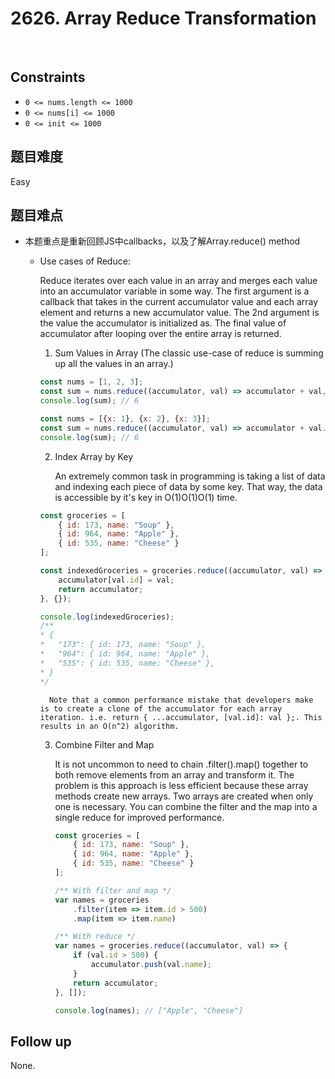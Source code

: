 # 2626. Array Reduce Transformation
</br>

## Constraints
- `0 <= nums.length <= 1000`
- `0 <= nums[i] <= 1000`
- `0 <= init <= 1000`

## 题目难度
Easy

## 题目难点
- 本题重点是重新回顾JS中callbacks，以及了解Array.reduce() method
    
    - Use cases of Reduce:

        Reduce iterates over each value in an array and merges each value into an accumulator variable in some way. The first argument is a callback that takes in the current accumulator value and each array element and returns a new accumulator value. The 2nd argument is the value the accumulator is initialized as. The final value of accumulator after looping over the entire array is returned.

        1. Sum Values in Array (The classic use-case of reduce is summing up all the values in an array.)

        ```javascript
        const nums = [1, 2, 3];
        const sum = nums.reduce((accumulator, val) => accumulator + val, 0);
        console.log(sum); // 6
        ```

        ```javascript
        const nums = [{x: 1}, {x: 2}, {x: 3}];
        const sum = nums.reduce((accumulator, val) => accumulator + val.x, 0);
        console.log(sum); // 6
        ```

        2. Index Array by Key

            An extremely common task in programming is taking a list of data and indexing each piece of data by some key. That way, the data is accessible by it's key in O(1)O(1)O(1) time.
        
        ```javascript
        const groceries = [
            { id: 173, name: "Soup" }, 
            { id: 964, name: "Apple" },
            { id: 535, name: "Cheese" }
        ];

        const indexedGroceries = groceries.reduce((accumulator, val) => {
            accumulator[val.id] = val;
            return accumulator;
        }, {});

        console.log(indexedGroceries);
        /**
        * {
        *   "173": { id: 173, name: "Soup" },
        *   "964": { id: 964, name: "Apple" },
        *   "535": { id: 535, name: "Cheese" },
        * }
        */
        ```

            Note that a common performance mistake that developers make is to create a clone of the accumulator for each array iteration. i.e. return { ...accumulator, [val.id]: val };. This results in an O(n^2) algorithm.

        3. Combine Filter and Map

            It is not uncommon to need to chain .filter().map() together to both remove elements from an array and transform it. The problem is this approach is less efficient because these array methods create new arrays. Two arrays are created when only one is necessary. You can combine the filter and the map into a single reduce for improved performance.

            ```javascript
            const groceries = [
                { id: 173, name: "Soup" }, 
                { id: 964, name: "Apple" },
                { id: 535, name: "Cheese" }
            ];

            /** With filter and map */
            var names = groceries
                .filter(item => item.id > 500)
                .map(item => item.name)

            /** With reduce */
            var names = groceries.reduce((accumulator, val) => {
                if (val.id > 500) {
                    accumulator.push(val.name);
                }
                return accumulator;
            }, []);

            console.log(names); // ["Apple", "Cheese"]
            ```

## Follow up
None.